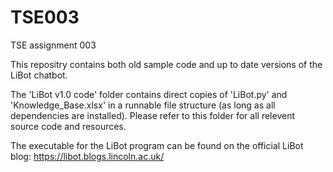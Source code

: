 # TSE003
TSE assignment 003

This repositry contains both old sample code and up to date versions of the LiBot chatbot.

The 'LiBot v1.0 code' folder contains direct copies of 'LiBot.py' and 'Knowledge_Base.xlsx' in a runnable file structure (as long as all dependencies are installed). Please refer to this folder for all relevent source code and resources.

The executable for the LiBot program can be found on the official LiBot blog:
https://libot.blogs.lincoln.ac.uk/
